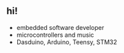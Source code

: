 ## hi!

- embedded software developer
- microcontrollers and music
- Dasduino, Arduino, Teensy, STM32
